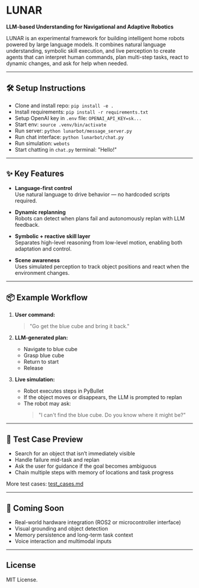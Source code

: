 # LUNAR

**LLM-based Understanding for Navigational and Adaptive Robotics**

LUNAR is an experimental framework for building intelligent home robots powered by large language models. It combines natural language understanding, symbolic skill execution, and live perception to create agents that can interpret human commands, plan multi-step tasks, react to dynamic changes, and ask for help when needed.

---


## 🛠️ Setup Instructions

- Clone and install repo: `pip install -e .`
- Install requirements: `pip install -r requirements.txt`
- Setup OpenAI key in `.env` file: `OPENAI_API_KEY=sk...`
- Start env: `source .venv/bin/activate`
- Run server: `python lunarbot/message_server.py`
- Run chat interface: `python lunarbot/chat.py`
- Run simulation: `webots`
- Start chatting in `chat.py` terminal: "Hello!"

---

## ✨ Key Features

- **Language-first control**  
  Use natural language to drive behavior — no hardcoded scripts required.

- **Dynamic replanning**  
  Robots can detect when plans fail and autonomously replan with LLM feedback.

- **Symbolic + reactive skill layer**  
  Separates high-level reasoning from low-level motion, enabling both adaptation and control.

- **Scene awareness**  
  Uses simulated perception to track object positions and react when the environment changes.

---

## 📦 Example Workflow

1. **User command:**

   > "Go get the blue cube and bring it back."

2. **LLM-generated plan:**

   - Navigate to blue cube
   - Grasp blue cube
   - Return to start
   - Release

3. **Live simulation:**
   - Robot executes steps in PyBullet
   - If the object moves or disappears, the LLM is prompted to replan
   - The robot may ask:
     > "I can't find the blue cube. Do you know where it might be?"

---

## 🧪 Test Case Preview

- Search for an object that isn’t immediately visible
- Handle failure mid-task and replan
- Ask the user for guidance if the goal becomes ambiguous
- Chain multiple steps with memory of locations and task progress

More test cases: [test_cases.md](./test_cases.md)

---

## 🚀 Coming Soon

- Real-world hardware integration (ROS2 or microcontroller interface)  
- Visual grounding and object detection  
- Memory persistence and long-term task context  
- Voice interaction and multimodal inputs

---

## License

MIT License.
